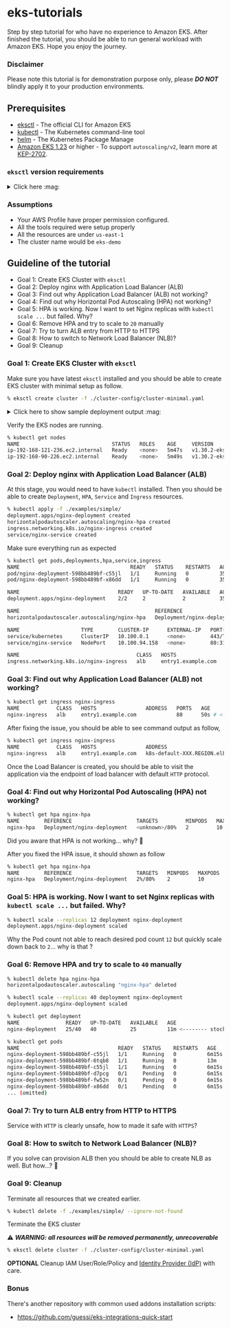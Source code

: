# eks-tutorials

Step by step tutorial for who have no experience to Amazon EKS. After finished the tutorial, you should be able to run general workload with Amazon EKS. Hope you enjoy the journey.

### Disclaimer

Please note this tutorial is for demonstration purpose only, please **_DO NOT_** blindly apply it to your production environments.

## Prerequisites

- [eksctl](https://eksctl.io/) - The official CLI for Amazon EKS
- [kubectl](https://kubernetes.io/docs/tasks/tools/) - The Kubernetes command-line tool
- [helm](https://helm.sh/) - The Kubernetes Package Manage
- [Amazon EKS 1.23](https://docs.aws.amazon.com/eks/latest/userguide/kubernetes-versions-extended.html#kubernetes-1.23) or higher - To support `autoscaling/v2`, learn more at [KEP-2702](https://github.com/kubernetes/enhancements/tree/master/keps/sig-autoscaling/2702-graduate-hpa-api-to-GA).

### `eksctl` version requirements

<details>
<summary>Click here :mag:</summary>

- To get support for Amazon EKS 1.31
    - support have been added after [eksctl-0.191.0](https://github.com/eksctl-io/eksctl/releases/tag/v0.191.0) released.

- To get support for Amazon EKS 1.30
    - support have been added after [eksctl-0.179.0](https://github.com/eksctl-io/eksctl/releases/tag/v0.179.0) released.

- To get support for Amazon EKS 1.29
    - support have been added after [eksctl-0.169.0](https://github.com/eksctl-io/eksctl/releases/tag/v0.169.0) released.

- To get support for Amazon EKS 1.28
    - support have been added after [eksctl-0.160.0](https://github.com/eksctl-io/eksctl/releases/tag/v0.160.0) released.

- To get support for Amazon EKS 1.27
    - support have been added after [eksctl-0.143.0](https://github.com/eksctl-io/eksctl/releases/tag/v0.143.0) released.

- To get support for Amazon EKS 1.26
    - support have been added after [eksctl-0.138.0](https://github.com/eksctl-io/eksctl/releases/tag/v0.138.0) released.

- To get support for Amazon EKS 1.25
    - support have been added after [eksctl-0.132.0](https://github.com/eksctl-io/eksctl/releases/tag/v0.132.0) released.

- To get support for Amazon EKS 1.24
    - support have been added after [eksctl-0.120.0](https://github.com/eksctl-io/eksctl/releases/tag/v0.120.0) released.

- To get support for Amazon EKS 1.23
    - support have been added after [eksctl-0.109.0](https://github.com/eksctl-io/eksctl/releases/tag/v0.109.0) released.

- To get support for Amazon EKS 1.22
    - support have been added after [eksctl-0.92.0](https://github.com/eksctl-io/eksctl/releases/tag/v0.92.0) released.
    - support have been removed after [eksctl-0.151.0](https://github.com/eksctl-io/eksctl/releases/tag/v0.151.0) released.

</details>

### Assumptions

- Your AWS Profile have proper permission configured.
- All the tools required were setup properly
- All the resources are under `us-east-1`
- The cluster name would be `eks-demo`

## Guideline of the tutorial

- Goal 1: Create EKS Cluster with `eksctl`
- Goal 2: Deploy nginx with Application Load Balancer (ALB)
- Goal 3: Find out why Application Load Balancer (ALB) not working?
- Goal 4: Find out why Horizontal Pod Autoscaling (HPA) not working?
- Goal 5: HPA is working. Now I want to set Nginx replicas with `kubectl scale ...` but failed. Why?
- Goal 6: Remove HPA and try to scale to `20` manually
- Goal 7: Try to turn ALB entry from HTTP to HTTPS
- Goal 8: How to switch to Network Load Balancer (NLB)?
- Goal 9: Cleanup


### Goal 1: Create EKS Cluster with `eksctl`

Make sure you have latest `eksctl` installed and you should be able to create EKS cluster with minimal setup as follow.

```sh
% eksctl create cluster -f ./cluster-config/cluster-minimal.yaml
```

<details>
<summary>Click here to show sample deployment output :mag:</summary>

```
2024-XX-XX XX:XX:XX [ℹ]  eksctl version 0.188.0
2024-XX-XX XX:XX:XX [ℹ]  using region us-east-1
2024-XX-XX XX:XX:XX [ℹ]  subnets for us-east-1a - public:192.168.0.0/19 private:192.168.64.0/19
2024-XX-XX XX:XX:XX [ℹ]  subnets for us-east-1b - public:192.168.32.0/19 private:192.168.96.0/19
2024-XX-XX XX:XX:XX [ℹ]  nodegroup "mng-1" will use "" [AmazonLinux2023/1.30]
2024-XX-XX XX:XX:XX [ℹ]  using Kubernetes version 1.30
2024-XX-XX XX:XX:XX [ℹ]  creating EKS cluster "eks-demo" in "us-east-1" region with Fargate profile and managed nodes
2024-XX-XX XX:XX:XX [ℹ]  1 nodegroup (mng-1) was included (based on the include/exclude rules)
2024-XX-XX XX:XX:XX [ℹ]  will create a CloudFormation stack for cluster itself and 0 nodegroup stack(s)
2024-XX-XX XX:XX:XX [ℹ]  will create a CloudFormation stack for cluster itself and 1 managed nodegroup stack(s)
2024-XX-XX XX:XX:XX [ℹ]  if you encounter any issues, check CloudFormation console or try 'eksctl utils describe-stacks --region=us-east-1 --cluster=eks-demo'
2024-XX-XX XX:XX:XX [ℹ]  Kubernetes API endpoint access will use provided values {publicAccess=true, privateAccess=true} for cluster "eks-demo" in "us-east-1"
2024-XX-XX XX:XX:XX [ℹ]  configuring CloudWatch logging for cluster "eks-demo" in "us-east-1" (enabled types: api, audit, authenticator, controllerManager, scheduler & no types disabled)
2024-XX-XX XX:XX:XX [ℹ]
2 sequential tasks: { create cluster control plane "eks-demo",
    2 sequential sub-tasks: {
        4 sequential sub-tasks: {
            1 task: { create addons },
            wait for control plane to become ready,
            update CloudWatch log retention,
            create fargate profiles,
        },
        create managed nodegroup "mng-1",
    }
}
2024-XX-XX XX:XX:XX [ℹ]  building cluster stack "eksctl-eks-demo-cluster"
2024-XX-XX XX:XX:XX [ℹ]  deploying stack "eksctl-eks-demo-cluster"
2024-XX-XX XX:XX:XX [ℹ]  waiting for CloudFormation stack "eksctl-eks-demo-cluster"
2024-XX-XX XX:XX:XX [ℹ]  creating addon
2024-XX-XX XX:XX:XX [ℹ]  successfully created addon
2024-XX-XX XX:XX:XX [ℹ]  creating addon
2024-XX-XX XX:XX:XX [ℹ]  successfully created addon
2024-XX-XX XX:XX:XX [ℹ]  "addonsConfig.autoApplyPodIdentityAssociations" is set to true; will lookup recommended pod identity configuration for "vpc-cni" addon
2024-XX-XX XX:XX:XX [ℹ]  deploying stack "eksctl-eks-demo-addon-vpc-cni-podidentityrole-aws-node"
2024-XX-XX XX:XX:XX [ℹ]  waiting for CloudFormation stack "eksctl-eks-demo-addon-vpc-cni-podidentityrole-aws-node"
2024-XX-XX XX:XX:XX [ℹ]  creating addon
2024-XX-XX XX:XX:XX [ℹ]  successfully created addon
2024-XX-XX XX:XX:XX [ℹ]  creating addon
2024-XX-XX XX:XX:XX [ℹ]  successfully created addon
2024-XX-XX XX:XX:XX [ℹ]  set log retention to 90 days for CloudWatch logging
2024-XX-XX XX:XX:XX [ℹ]  creating Fargate profile "karpenter" on EKS cluster "eks-demo"
2024-XX-XX XX:XX:XX [ℹ]  created Fargate profile "karpenter" on EKS cluster "eks-demo"
2024-XX-XX XX:XX:XX [ℹ]  building managed nodegroup stack "eksctl-eks-demo-nodegroup-mng-1"
2024-XX-XX XX:XX:XX [ℹ]  deploying stack "eksctl-eks-demo-nodegroup-mng-1"
2024-XX-XX XX:XX:XX [ℹ]  waiting for CloudFormation stack "eksctl-eks-demo-nodegroup-mng-1"
2024-XX-XX XX:XX:XX [ℹ]  waiting for the control plane to become ready
2024-XX-XX XX:XX:XX [✔]  saved kubeconfig as "/Users/demoUser/.kube/config"
2024-XX-XX XX:XX:XX [ℹ]  no tasks
2024-XX-XX XX:XX:XX [✔]  all EKS cluster resources for "eks-demo" have been created
2024-XX-XX XX:XX:XX [✔]  created 0 nodegroup(s) in cluster "eks-demo"
2024-XX-XX XX:XX:XX [ℹ]  nodegroup "mng-1" has 2 node(s)
2024-XX-XX XX:XX:XX [ℹ]  node "ip-192-168-121-236.ec2.internal" is ready
2024-XX-XX XX:XX:XX [ℹ]  node "ip-192-168-90-226.ec2.internal" is ready
2024-XX-XX XX:XX:XX [ℹ]  waiting for at least 2 node(s) to become ready in "mng-1"
2024-XX-XX XX:XX:XX [ℹ]  nodegroup "mng-1" has 2 node(s)
2024-XX-XX XX:XX:XX [ℹ]  node "ip-192-168-121-236.ec2.internal" is ready
2024-XX-XX XX:XX:XX [ℹ]  node "ip-192-168-90-226.ec2.internal" is ready
2024-XX-XX XX:XX:XX [✔]  created 1 managed nodegroup(s) in cluster "eks-demo"
2024-XX-XX XX:XX:XX [ℹ]  kubectl command should work with "/Users/demoUser/.kube/config", try 'kubectl get nodes'
2024-XX-XX XX:XX:XX [✔]  EKS cluster "eks-demo" in "us-east-1" region is ready
```
</details>

Verify the EKS nodes are running.

```sh
% kubectl get nodes
NAME                              STATUS   ROLES    AGE     VERSION
ip-192-168-121-236.ec2.internal   Ready    <none>   5m47s   v1.30.2-eks-1552ad0
ip-192-168-90-226.ec2.internal    Ready    <none>   5m49s   v1.30.2-eks-1552ad0
```

### Goal 2: Deploy nginx with Application Load Balancer (ALB)

At this stage, you would need to have `kubectl` installed. Then you should be able to create `Deployment`, `HPA`, `Service` and `Ingress` resources.

```sh
% kubectl apply -f ./examples/simple/
deployment.apps/nginx-deployment created
horizontalpodautoscaler.autoscaling/nginx-hpa created
ingress.networking.k8s.io/nginx-ingress created
service/nginx-service created
```

Make sure everything run as expected

```sh
% kubectl get pods,deployments,hpa,service,ingress
NAME                                    READY   STATUS    RESTARTS   AGE
pod/nginx-deployment-598bb489bf-c55jl   1/1     Running   0          35s
pod/nginx-deployment-598bb489bf-x86dd   1/1     Running   0          35s

NAME                                READY   UP-TO-DATE   AVAILABLE   AGE
deployment.apps/nginx-deployment    2/2     2            2           35s

NAME                                            REFERENCE                     TARGETS         MINPODS   MAXPODS   REPLICAS   AGE
horizontalpodautoscaler.autoscaling/nginx-hpa   Deployment/nginx-deployment   <unknown>/80%   2         10        2          34s

NAME                    TYPE        CLUSTER-IP      EXTERNAL-IP   PORT(S)        AGE
service/kubernetes      ClusterIP   10.100.0.1      <none>        443/TCP        16m
service/nginx-service   NodePort    10.100.94.158   <none>        80:31251/TCP   34s

NAME                                      CLASS   HOSTS                ADDRESS   PORTS   AGE
ingress.networking.k8s.io/nginx-ingress   alb     entry1.example.com             80      35s
```

### Goal 3: Find out why Application Load Balancer (ALB) not working?

```sh
% kubectl get ingress nginx-ingress
NAME            CLASS   HOSTS                ADDRESS   PORTS   AGE
nginx-ingress   alb     entry1.example.com             80      50s # <-------- no address shown, why?
```

After fixing the issue, you should be able to see command output as follow,

```sh
% kubectl get ingress nginx-ingress
NAME            CLASS   HOSTS                ADDRESS                                    PORTS   AGE
nginx-ingress   alb     entry1.example.com   k8s-default-XXX.REGION.elb.amazonaws.com   80      60s
```

Once the Load Balancer is created, you should be able to visit the application via the endpoint of load balancer with default `HTTP` protocol.

### Goal 4: Find out why Horizontal Pod Autoscaling (HPA) not working?

```sh
% kubectl get hpa nginx-hpa
NAME        REFERENCE                     TARGETS         MINPODS   MAXPODS   REPLICAS   AGE
nginx-hpa   Deployment/nginx-deployment   <unknown>/80%   2         10        2          68s
```

Did you aware that HPA is not working... why? :thinking:

After you fixed the HPA issue, it should shown as follow

```sh
% kubectl get hpa nginx-hpa
NAME        REFERENCE                     TARGETS   MINPODS   MAXPODS   REPLICAS   AGE
nginx-hpa   Deployment/nginx-deployment   2%/80%    2         10        2          2m7s
```

### Goal 5: HPA is working. Now I want to set Nginx replicas with `kubectl scale ...` but failed. Why?

```sh
% kubectl scale --replicas 12 deployment nginx-deployment
deployment.apps/nginx-deployment scaled
```

Why the Pod count not able to reach desired pod count `12` but quickly scale down back to `2`... why is that ?

### Goal 6: Remove HPA and try to scale to `40` manually

```sh
% kubectl delete hpa nginx-hpa
horizontalpodautoscaler.autoscaling "nginx-hpa" deleted
```

```sh
% kubectl scale --replicas 40 deployment nginx-deployment
deployment.apps/nginx-deployment scaled
```

```sh
% kubectl get deployment
NAME               READY   UP-TO-DATE   AVAILABLE   AGE
nginx-deployment   25/40   40           25          11m <-------- stock at "25/40" ...why?
```

```sh
% kubectl get pods
NAME                                READY   STATUS    RESTARTS   AGE
nginx-deployment-598bb489bf-c55jl   1/1     Running   0          6m15s
nginx-deployment-598bb489bf-6tqb8   1/1     Running   0          13m
nginx-deployment-598bb489bf-c55jl   1/1     Running   0          6m15s
nginx-deployment-598bb489bf-d7pcg   0/1     Pending   0          6m15s # <-------- Pending
nginx-deployment-598bb489bf-fw52n   0/1     Pending   0          6m15s # <-------- Pending
nginx-deployment-598bb489bf-x86dd   0/1     Pending   0          6m15s # <-------- Pending
... (omitted)
```

### Goal 7: Try to turn ALB entry from HTTP to HTTPS

Service with `HTTP` is clearly unsafe, how to made it safe with `HTTPS`?

### Goal 8: How to switch to Network Load Balancer (NLB)?

If you solve can provision ALB then you should be able to create NLB as well. But how...? :thinking:

### Goal 9: Cleanup

Terminate all resources that we created earlier.

```sh
% kubectl delete -f ./examples/simple/ --ignore-not-found
```

Terminate the EKS cluster

:warning: **_WARNING: all resources will be removed permanently, unrecoverable_**

```sh
% eksctl delete cluster -f ./cluster-config/cluster-minimal.yaml
```

**OPTIONAL** Cleanup IAM User/Role/Policy and [Identity Provider (IdP)](https://console.aws.amazon.com/iamv2/home?#/identity_providers) with care.

### Bonus

There's another repository with common used addons installation scripts:

- https://github.com/guessi/eks-integrations-quick-start
